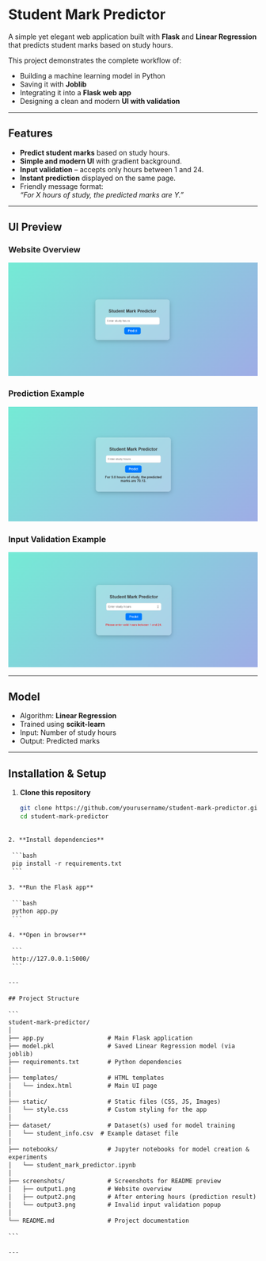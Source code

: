 # Student Mark Predictor

A simple yet elegant web application built with **Flask** and **Linear Regression** that predicts student marks based on study hours.  

This project demonstrates the complete workflow of:  
- Building a machine learning model in Python  
- Saving it with **Joblib**  
- Integrating it into a **Flask web app**  
- Designing a clean and modern **UI with validation**  

---

## Features
- **Predict student marks** based on study hours.  
- **Simple and modern UI** with gradient background.  
- **Input validation** – accepts only hours between 1 and 24.  
- **Instant prediction** displayed on the same page.  
- Friendly message format:  
  *“For X hours of study, the predicted marks are Y.”*  

---

## UI Preview

### Website Overview

![Website Overview](screenshots/output1.png)

### Prediction Example

![Prediction Example](screenshots/output2.png)

### Input Validation Example

![Validation Example](screenshots/output3.png)

---

## Model

* Algorithm: **Linear Regression**
* Trained using **scikit-learn**
* Input: Number of study hours
* Output: Predicted marks

---

## Installation & Setup

1. **Clone this repository**
   ```bash
   git clone https://github.com/yourusername/student-mark-predictor.git
   cd student-mark-predictor
  ````

2. **Install dependencies**

   ```bash
   pip install -r requirements.txt
   ```

3. **Run the Flask app**

   ```bash
   python app.py
   ```

4. **Open in browser**

   ```
   http://127.0.0.1:5000/
   ```

---

## Project Structure

```
student-mark-predictor/
│
├── app.py                  # Main Flask application
├── model.pkl               # Saved Linear Regression model (via joblib)
├── requirements.txt        # Python dependencies
│
├── templates/              # HTML templates
│   └── index.html          # Main UI page
│
├── static/                 # Static files (CSS, JS, Images)
│   └── style.css           # Custom styling for the app
│
├── dataset/                # Dataset(s) used for model training
│   └── student_info.csv  # Example dataset file
│
├── notebooks/              # Jupyter notebooks for model creation & experiments
│   └── student_mark_predictor.ipynb
│
├── screenshots/            # Screenshots for README preview
│   ├── output1.png         # Website overview
│   ├── output2.png         # After entering hours (prediction result)
│   └── output3.png         # Invalid input validation popup
│
└── README.md               # Project documentation

```

---